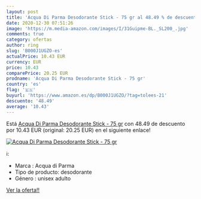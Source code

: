 ```yaml
---
layout: post
title: 'Acqua Di Parma Desodorante Stick - 75 gr al 48.49 % de descuento'
date: 2020-12-30 07:51:26
image: 'https://m.media-amazon.com/images/I/31Guipme-BL._SL200_.jpg'
comments: true
category: ofertas
author: ring
slug: 'B000J1UGZO-es'
actualPrice: 10.43 EUR
currency: EUR
price: 10.43
comparePrice: 20.25 EUR
prodname: 'Acqua Di Parma Desodorante Stick - 75 gr'
country: 'es'
flag: '🇪🇸'
buyurl: 'https://www.amazon.es/dp/B000J1UGZO/?tag=tolees-21'
descuento: '48.49'
average: '10.43'
---
```


Está [Acqua Di Parma Desodorante Stick - 75 gr](https://www.amazon.es/dp/B000J1UGZO/?tag=tolees-21) con 48.49 de descuento por 10.43 EUR (original: 20.25 EUR) en el siguiente enlace!

[![Acqua Di Parma Desodorante Stick - 75 gr](https://m.media-amazon.com/images/I/31Guipme-BL._SL200_.jpg)](https://www.amazon.es/dp/B000J1UGZO/?tag=tolees-21)

ℹ️:

- Marca : Acqua di Parma
- Tipo de producto: desodorante
- Género : unisex adulto

[Ver la oferta!!](https://www.amazon.es/dp/B000J1UGZO/?tag=tolees-21)
